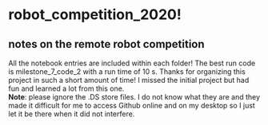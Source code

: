 # robot_competition_2020!
## notes on the remote robot competition
All the notebook entries are included within each folder! The best run code is milestone_7_code_2 with a run time of 10 s. Thanks for organizing this project in such a short amount of time! I missed the initial project but had fun and learned a lot from this one. <br/>
**Note**: please ignore the .DS store files. I do not know what they are and they made it difficult for me to access Github online and on my desktop so I just let it be there when it did not interfere. <br/>
